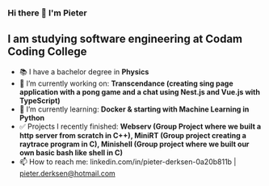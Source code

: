 ### Hi there 👋 I'm Pieter

## I am studying software engineering at Codam Coding College

* 📚 I have a bachelor degree in **Physics**
* 🔭 I’m currently working on: **Transcendance (creating sing page application with a pong game and a chat using Nest.js and Vue.js with TypeScript)**
* 🌱 I’m currently learning: **Docker & starting with Machine Learning in Python** 
* ✅ Projects I recently finished: **Webserv (Group Project where we built a http server from scratch in C++), MiniRT (Group project creating a raytrace program in C), Minishell (Group project where we built our own basic bash like shell in C)**
* 📫 How to reach me: linkedin.com/in/pieter-derksen-0a20b811b | pieter.derksen@hotmail.com
